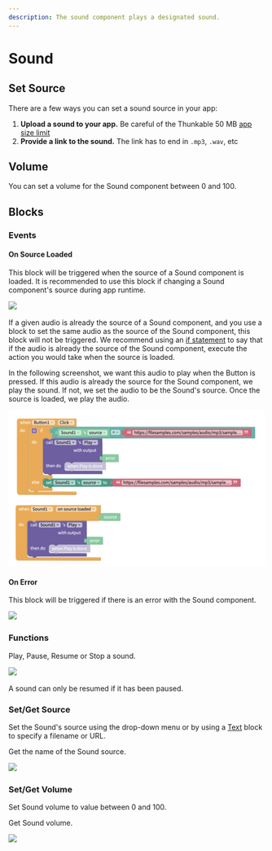 ```yaml
---
description: The sound component plays a designated sound.
---
```


# Sound

## Set Source

There are a few ways you can set a sound source in your app:

1. **Upload a sound to your app.** Be careful of the Thunkable 50 MB [app size limit](projects/assets.md#app-size-limits-50-mb-per-app)
2. **Provide a link to the sound.** The link has to end in `.mp3`, `.wav`, etc

## Volume

You can set a volume for the Sound component between 0 and 100.

## Blocks

### Events

#### On Source Loaded

This block will be triggered when the source of a Sound component is loaded. It is recommended to use this block if changing a Sound component's source during app runtime.

![](.gitbook/assets/sourceloaded.png)

If a given audio is already the source of a Sound component, and you use a block to set the same audio as the source of the Sound component, this block will not be triggered. We recommend using an [if statement](control.md#if-this-do-that) to say that if the audio is already the source of the Sound component, execute the action you would take when the source is loaded.&#x20;

In the following screenshot, we want this audio to play when the Button is pressed. If this audio is already the source for the Sound component, we play the sound. If not, we set the audio to be the Sound's source. Once the source is loaded, we play the audio.

![](.gitbook/assets/screen-shot-2021-05-11-at-2.38.35-pm.png)

#### On Error

This block will be triggered if there is an error with the Sound component.

![](.gitbook/assets/error.png)

### Functions

Play, Pause, Resume or Stop a sound.

![](.gitbook/assets/functions.png)

A sound can only be resumed if it has been paused.

### Set/Get Source

Set the Sound's source using the drop-down menu or by using a [Text](text.md) block to specify a filename or URL.

Get the name of the Sound source.

![](<.gitbook/assets/source (1).png>)

### Set/Get Volume

Set Sound volume to value between 0 and 100.

Get Sound volume.

![](.gitbook/assets/screen-shot-2021-04-19-at-11.08.59-am.png)

